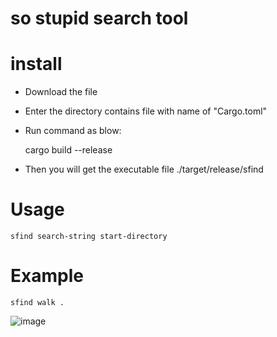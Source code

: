 # so stupid search tool

# install

* Download the file
* Enter the directory contains file with name of "Cargo.toml"
* Run command as blow:

    cargo build --release

* Then you will get the executable file ./target/release/sfind

# Usage
  ```
  sfind search-string start-directory
  ```

# Example

 ```
 sfind walk .
 ```
 
 ![image](https://github.com/Lispre/so_stupid_search/blob/master/sfind.jpg)
